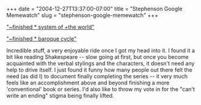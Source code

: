 +++
date = "2004-12-27T13:37:00-07:00"
title = "Stephenson Google Memewatch"
slug = "stephenson-google-memewatch"
+++



["~finished * system of +the world"](http://www.google.com/search?hl=en&lr=&c2coff=1&q=%22%7Efinished+*+system+of+%2Bthe+world%22&btnG=Search)

["~finished * baroque cycle"](http://www.google.com/search?hl=en&lr=&c2coff=1&q=%22%7Efinished+*+baroque+cycle%22&btnG=Search)</p>

Incredible stuff, a very enjoyable ride once I got my head into it. I found it a bit like reading Shakespeare -- slow going at first, but once you become acquainted with the verbal stylings and the characters, it doesn't need any help to drive itself. I just found it funny how many people out there felt the need (as did I) to document finally completing the series -- it very much feels like an accomplishment above and beyond finishing a more 'conventional' book or series. I'd also like to throw my vote in for the "can't write an ending" stigma being finally lifted.
